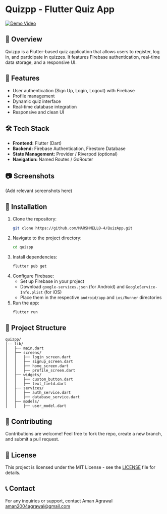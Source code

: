 # Quizpp - Flutter Quiz App
[![Demo Video](assets/demo-thumbnail.png)](assets/quizAppVideo_Aman_Agrawal.mp4)

## 📌 Overview
Quizpp is a Flutter-based quiz application that allows users to register, log in, and participate in quizzes. It features Firebase authentication, real-time data storage, and a responsive UI.

## 🚀 Features
- User authentication (Sign Up, Login, Logout) with Firebase
- Profile management
- Dynamic quiz interface
- Real-time database integration
- Responsive and clean UI

## 🛠 Tech Stack
- **Frontend:** Flutter (Dart)
- **Backend:** Firebase Authentication, Firestore Database
- **State Management:** Provider / Riverpod (optional)
- **Navigation:** Named Routes / GoRouter

## 📷 Screenshots
(Add relevant screenshots here)

## 🎯 Installation
1. Clone the repository:
   ```sh
   git clone https://github.com/MARSHMELLO-4/QuizApp.git
   ```
2. Navigate to the project directory:
   ```sh
   cd quizpp
   ```
3. Install dependencies:
   ```sh
   flutter pub get
   ```
4. Configure Firebase:
   - Set up Firebase in your project
   - Download `google-services.json` (for Android) and `GoogleService-Info.plist` (for iOS)
   - Place them in the respective `android/app` and `ios/Runner` directories
5. Run the app:
   ```sh
   flutter run
   ```

## 📂 Project Structure
```
quizpp/
│-- lib/
│   ├── main.dart
│   ├── screens/
│   │   ├── login_screen.dart
│   │   ├── signup_screen.dart
│   │   ├── home_screen.dart
│   │   ├── profile_screen.dart
│   ├── widgets/
│   │   ├── custom_button.dart
│   │   ├── text_field.dart
│   ├── services/
│   │   ├── auth_service.dart
│   │   ├── database_service.dart
│   ├── models/
│   │   ├── user_model.dart
```

## 📝 Contributing
Contributions are welcome! Feel free to fork the repo, create a new branch, and submit a pull request.

## 📄 License
This project is licensed under the MIT License - see the [LICENSE](LICENSE) file for details.

## 📞 Contact
For any inquiries or support, contact Aman Agrawal aman2004agrawal@gmail.com

